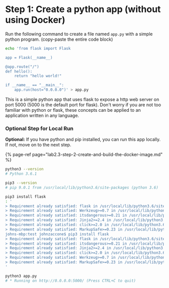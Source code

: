 # Step 1: Create a python app \(without using Docker\)

Run the following command to create a file named `app.py` with a simple python program. \(copy-paste the entire code block\)

```bash
echo 'from flask import Flask

app = Flask(__name__)

@app.route("/")
def hello():
    return "hello world!"

if __name__ == "__main__":
    app.run(host="0.0.0.0")' > app.py
```

This is a simple python app that uses flask to expose a http web server on port 5000 \(5000 is the default port for flask\). Don't worry if you are not too familiar with python or flask, these concepts can be applied to an application written in any language.

### Optional Step for Local Run

**Optional:** If you have python and pip installed, you can run this app locally. If not, move on to the next step.

{% page-ref page="lab2.3-step-2-create-and-build-the-docker-image.md" %}

```bash
python3 --version
# Python 3.6.1
```

```bash
pip3 --version
# pip 9.0.1 from /usr/local/lib/python3.6/site-packages (python 3.6)
```

```bash
pip3 install flask
: '
> Requirement already satisfied: flask in /usr/local/lib/python3.6/site-packages
> Requirement already satisfied: Werkzeug>=0.7 in /usr/local/lib/python3.6/site-packages (from flask)
> Requirement already satisfied: itsdangerous>=0.21 in /usr/local/lib/python3.6/site-packages (from flask)
> Requirement already satisfied: Jinja2>=2.4 in /usr/local/lib/python3.6/site-packages (from flask)
> Requirement already satisfied: click>=2.0 in /usr/local/lib/python3.6/site-packages (from flask)
> Requirement already satisfied: MarkupSafe>=0.23 in /usr/local/lib/python3.6/site-packages (from Jinja2>=2.4->flask)
johns-mbp:test johnzaccone$ pip3 install flask
> Requirement already satisfied: flask in /usr/local/lib/python3.6/site-packages
> Requirement already satisfied: itsdangerous>=0.21 in /usr/local/lib/python3.6/site-packages (from flask)
> Requirement already satisfied: Jinja2>=2.4 in /usr/local/lib/python3.6/site-packages (from flask)
> Requirement already satisfied: click>=2.0 in /usr/local/lib/python3.6/site-packages (from flask)
> Requirement already satisfied: Werkzeug>=0.7 in /usr/local/lib/python3.6/site-packages (from flask)
> Requirement already satisfied: MarkupSafe>=0.23 in /usr/local/lib/python3.6/site-packages (from Jinja2>=2.4->flask)
'
```

```bash
python3 app.py
# * Running on http://0.0.0.0:5000/ (Press CTRL+C to quit)
```

